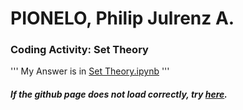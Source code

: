 # PIONELO, Philip Julrenz A.
### Coding Activity: Set Theory
'''
My Answer is in [Set Theory.ipynb](https://github.com/Philippians/Coding-Sets/blob/main/Set%20Theory/Set%20Theory.ipynb)
'''
##### If the github page does not load correctly, try [here](https://nbviewer.jupyter.org/github/Philippians/Coding-Sets/blob/main/Set%20Theory/Set%20Theory.ipynb).
